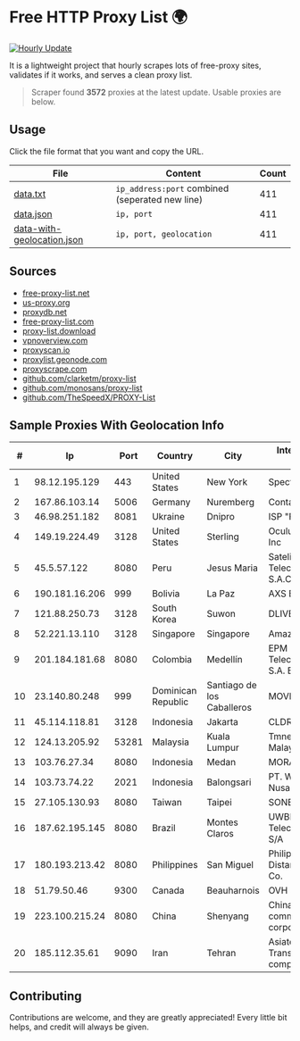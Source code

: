 
# Free HTTP Proxy List 🌍

[![Hourly Update](https://github.com/mertguvencli/http-proxy-list/actions/workflows/main.yml/badge.svg?branch=main)](https://github.com/mertguvencli/http-proxy-list/actions/workflows/main.yml)

It is a lightweight project that hourly scrapes lots of free-proxy sites, validates if it works, and serves a clean proxy list.

> Scraper found **3572** proxies at the latest update. Usable proxies are below.

## Usage

Click the file format that you want and copy the URL.


|File|Content|Count|
|----|-------|-----|
|[data.txt](https://raw.githubusercontent.com/mertguvencli/http-proxy-list/main/proxy-list/data.txt)|`ip_address:port` combined (seperated new line)|411|
|[data.json](https://raw.githubusercontent.com/mertguvencli/http-proxy-list/main/proxy-list/data.json)|`ip, port`|411|
|[data-with-geolocation.json](https://raw.githubusercontent.com/mertguvencli/http-proxy-list/main/proxy-list/data-with-geolocation.json)|`ip, port, geolocation`|411|

## Sources

* [free-proxy-list.net](https://free-proxy-list.net)
* [us-proxy.org](https://www.us-proxy.org)
* [proxydb.net](http://proxydb.net)
* [free-proxy-list.com](https://free-proxy-list.com/?page=&port=&type%5B%5D=http&type%5B%5D=https&up_time=0&search=Search)
* [proxy-list.download](https://www.proxy-list.download/HTTP)
* [vpnoverview.com](https://vpnoverview.com/privacy/anonymous-browsing/free-proxy-servers)
* [proxyscan.io](https://www.proxyscan.io)
* [proxylist.geonode.com](https://proxylist.geonode.com/api/proxy-list?limit=300&page=1&sort_by=lastChecked&sort_type=desc&protocols=http,https)
* [proxyscrape.com](https://api.proxyscrape.com/v2/?request=displayproxies&protocol=http&timeout=10000&country=all&ssl=all&anonymity=all)
* [github.com/clarketm/proxy-list](https://raw.githubusercontent.com/clarketm/proxy-list/master/proxy-list-raw.txt)
* [github.com/monosans/proxy-list](https://raw.githubusercontent.com/monosans/proxy-list/main/proxies/http.txt)
* [github.com/TheSpeedX/PROXY-List](https://raw.githubusercontent.com/TheSpeedX/PROXY-List/master/http.txt)


## Sample Proxies With Geolocation Info

|#|Ip|Port|Country|City|Internet Service Provider|
|-|--|----|-------|----|-------------------------|
|1|98.12.195.129|443|United States|New York|Spectrum|
|2|167.86.103.14|5006|Germany|Nuremberg|Contabo GmbH|
|3|46.98.251.182|8081|Ukraine|Dnipro|ISP "Fregat"|
|4|149.19.224.49|3128|United States|Sterling|Oculus Networks Inc|
|5|45.5.57.122|8080|Peru|Jesus Maria|Satelital Telecomunicaciones S.A.C|
|6|190.181.16.206|999|Bolivia|La Paz|AXS Bolivia S. A.|
|7|121.88.250.73|3128|South Korea|Suwon|DLIVE|
|8|52.221.13.110|3128|Singapore|Singapore|Amazon.com, Inc.|
|9|201.184.181.68|8080|Colombia|Medellín|EPM Telecomunicaciones S.A. E.S.P.|
|10|23.140.80.248|999|Dominican Republic|Santiago de los Caballeros|MOVI-R|
|11|45.114.118.81|3128|Indonesia|Jakarta|CLDREU|
|12|124.13.205.92|53281|Malaysia|Kuala Lumpur|Tmnet, Telekom Malaysia Bhd.|
|13|103.76.27.34|8080|Indonesia|Medan|MORATELINDO|
|14|103.73.74.22|2021|Indonesia|Balongsari|PT. Wahana Internet Nusantara|
|15|27.105.130.93|8080|Taiwan|Taipei|SONET|
|16|187.62.195.145|8080|Brazil|Montes Claros|UWBR VOX TelecomunicaÔÔes S/A|
|17|180.193.213.42|8080|Philippines|San Miguel|Philippine Long Distance Telephone Co.|
|18|51.79.50.46|9300|Canada|Beauharnois|OVH SAS|
|19|223.100.215.24|8080|China|Shenyang|China Mobile communications corporation|
|20|185.112.35.61|9090|Iran|Tehran|Asiatech Data Transmission company|



## Contributing

Contributions are welcome, and they are greatly appreciated! Every
little bit helps, and credit will always be given.


